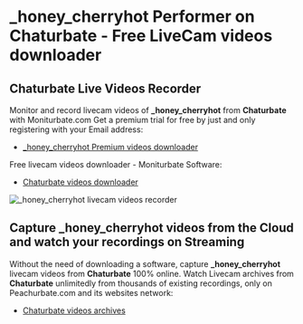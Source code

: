 # _honey_cherryhot Performer on Chaturbate - Free LiveCam videos downloader

## Chaturbate Live Videos Recorder

Monitor and record livecam videos of **_honey_cherryhot** from **Chaturbate** with Moniturbate.com
Get a premium trial for free by just and only registering with your Email address:
* [_honey_cherryhot Premium videos downloader](https://moniturbate.com/request-demo-licence-key.html)

Free livecam videos downloader - Moniturbate Software:
* [Chaturbate videos downloader](https://moniturbate.com/moniturbate-download-software.html)

![_honey_cherryhot livecam videos recorder](https://peachurnet.com/templates/moniturbate-software.png)


## Capture _honey_cherryhot videos from the Cloud and watch your recordings on Streaming

Without the need of downloading a software, capture **_honey_cherryhot** livecam videos from **Chaturbate** 100% online.
Watch Livecam archives from **Chaturbate** unlimitedly from thousands of existing recordings, only on Peachurbate.com and its websites network:
* [Chaturbate videos archives](https://peachurnet.com/)